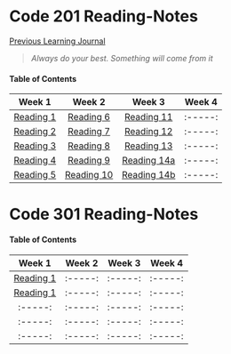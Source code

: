# Code 201 Reading-Notes


[Previous Learning Journal](https://kozer2.github.io/Learning-Journal/)


> *Always do your best. Something will come from it*




#### Table of Contents


|Week 1                       |Week 2                      |Week 3                         | Week 4 | 
|:-----:                      |:-----:                     |:-----:                        |:-----: |
|[Reading 1](Reading-01.md)   |[Reading 6](Reading-06.md)  |[Reading 11](Reading-11.md)    |:-----: |
|[Reading 2](Reading-02.md)   |[Reading 7](Reading-07.md)  |[Reading 12](Reading-12.md)    |:-----: |
|[Reading 3](Reading-03.md)   |[Reading 8](Reading-08.md)  |[Reading 13](Reading-13.md)    |:-----: |
|[Reading 4](Reading-04.md)   |[Reading 9](Reading-09.md)  |[Reading 14a](Reading-14a.md)  |:-----: |
|[Reading 5](Reading-05.md)   |[Reading 10](Reading-10.md) |[Reading 14b](Reading-14b.md)  |:-----: |  
 
 
 
 
 
 
 # Code 301 Reading-Notes
 
 
 #### Table of Contents


|Week 1                       |Week 2    |Week 3    | Week 4 | 
|:-----:                      |:-----:   |:-----:   |:-----: |
|[Reading 1](Reading-301.md)  |:-----:   |:-----:   |:-----: |
|[Reading 1](Reading-301.md)  |:-----:   |:-----:   |:-----: |
|:-----:                      |:-----:   |:-----:   |:-----: |
|:-----:                      |:-----:   |:-----:   |:-----: |
|:-----:                      |:-----:   |:-----:   |:-----: |  

